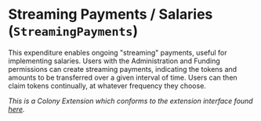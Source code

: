 # Streaming Payments / Salaries (`StreamingPayments`)

This expenditure enables ongoing "streaming" payments, useful for implementing
salaries. Users with the Administration and Funding permissions can create
streaming payments, indicating the tokens and amounts to be transferred
over a given interval of time. Users can then claim tokens continually, at
whatever frequency they choose.

_This is a Colony Extension which conforms to the extension interface found [here](icolonyextension.md)._
